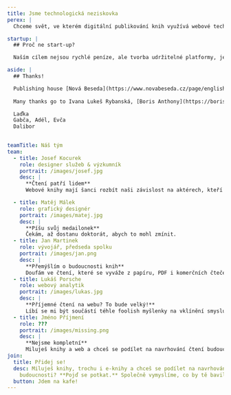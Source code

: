 ```yaml
---
title: Jsme technologická neziskovka
perex: |
  Chceme svět, ve kterém digitální publikování knih využívá webové technologie a stojí na otevřených základech. Chceme, aby digitální knihy byly plnohodnotným médiem a emancipační silou. Tak jsme založili neziskovku. ✨

startup: |
  ## Proč ne start-up?

  Naším cílem nejsou rychlé peníze, ale tvorba udržitelné platformy, jejíž stabilita pomáhá všem, kteří ji užívají — vydavatelům, čtenářům a dalším institucím, které dělají ekosystém knih tak zajímavým. Chceme vytvořit organizaci, která si na sebe vydělá, a zároveň dokáže nezávisle garantovat kvalitu a rozvoj webových knih.

aside: |
  ## Thanks!

  Publishing house [Nová Beseda](https://www.novabeseda.cz/page/english) allowed initial research and experimental development of the first ideas and continues to create opportunities for development.
      
  Many thanks go to Ivana Lukeš Rybanská, [Boris Anthony](https://borisanthony.net) for discussions and encouragement, [Jan Vlček](https://twitter.com/vlki) for code reviews

  Laďka
  Gabča, Adél, Evča
  Dalibor
  

teamTitle: Náš tým
team:
  - title: Josef Kocurek
    role: designer služeb & výzkumník
    portrait: /images/josef.jpg
    desc: |
      **Čtení patří lidem**  
      Webové knihy mají šanci rozbít naši závislost na aktérech, kteří zneužívají knižní trh jen k vydělávání peněz. Navíc jsou krásný a dobře se čtou.

  - title: Matěj Málek
    role: grafický designér
    portrait: /images/matej.jpg
    desc: |
      **Píšu svůj medailonek**  
      Čekám, až dostanu doktorát, abych to mohl zmínit.
  - title: Jan Martinek
    role: vývojář, předseda spolku
    portrait: /images/jan.png
    desc: |
      **Přemýšlím o budoucnosti knih**  
      Doufám ve čtení, které se vyváže z papíru, PDF i komerčních čteček a najde své místo v otevřených platformách na webu – médium už vzniklo, pojďme jej vytvořit znovu a lépe.
  - title: Lukáš Porsche
    role: webový analytik
    portrait: /images/lukas.jpg
    desc: |
      **Příjemné čtení na webu? To bude velký!**  
      Líbí se mi být součástí téhle foolish myšlenky na vklínění smysluplného e-knižního formátu mezi nepořádek, který v této oblasti zatím převládá. A ona každá silná myšlenka je v začátku foolish.
  - title: Jméno Příjmení
    role: ???
    portrait: /images/missing.png
    desc: |
      **Nejsme kompletní**  
      Miluješ knihy a web a chceš se podílet na navrhování čtení budoucnosti? Pojď se potkat.
join:
  title: Přidej se!
  desc: Miluješ knihy, trochu i e-knihy a chceš se podílet na navrhování čtení
    budoucnosti? **Pojď se potkat.** Společně vymyslíme, co by tě bavilo.
  button: Jdem na kafe!
---
```


